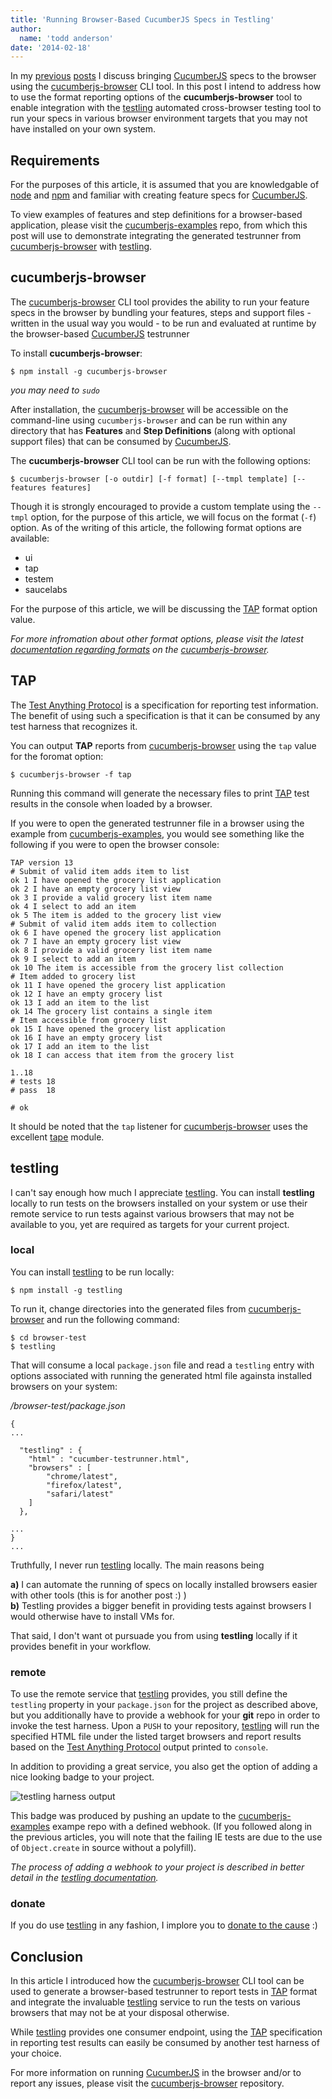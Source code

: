 ```yaml
---
title: 'Running Browser-Based CucumberJS Specs in Testling'
author:
  name: 'todd anderson'
date: '2014-02-18'
---
```

In my [previous](http://custardbelly.com/blog/blog-posts/2014/02/10/cucumberjs-tests-browser/index.html) [posts](http://custardbelly.com/blog/blog-posts/2014/02/12/cucumberjs-browser-update/index.html) I discuss bringing [CucumberJS](https://github.com/cucumber/cucumber-js) specs to the browser using the [cucumberjs-browser](https://github.com/bustardcelly/cucumberjs-browser) CLI tool. In this post I intend to address how to use the format reporting options of the __cucumberjs-browser__ tool to enable integration with the [testling](https://ci.testling.com/) automated cross-browser testing tool to run your specs in various browser environment targets that you may not have installed on your own system.

## Requirements
For the purposes of this article, it is assumed that you are knowledgable of [node](http://nodejs.org) and [npm](http://npmjs.org) and familiar with creating feature specs for [CucumberJS](https://github.com/cucumber/cucumber-js). 

To view examples of features and step definitions for a browser-based application, please visit the [cucumberjs-examples](https://github.com/bustardcelly/cucumberjs-examples) repo, from which this post will use to demonstrate integrating the generated testrunner from [cucumberjs-browser](https://github.com/bustardcelly/cucumberjs-browser) with [testling](https://ci.testling.com/).

## cucumberjs-browser
The [cucumberjs-browser](https://github.com/bustardcelly/cucumberjs-browser) CLI tool provides the ability to run your feature specs in the browser by bundling your features, steps and support files - written in the usual way you would - to be run and evaluated at runtime by the browser-based [CucumberJS](https://github.com/cucumber/cucumber-js) testrunner

To install __cucumberjs-browser__:

```
$ npm install -g cucumberjs-browser
```

_you may need to `sudo`_

After installation, the [cucumberjs-browser](https://github.com/bustardcelly/cucumberjs-browser) will be accessible on the command-line using `cucumberjs-browser` and can be run within any directory that has __Features__ and __Step Definitions__ (along with optional support files) that can be consumed by [CucumberJS](https://github.com/cucumber/cucumber-js).

The __cucumberjs-browser__ CLI tool can be run with the following options:

```
$ cucumberjs-browser [-o outdir] [-f format] [--tmpl template] [--features features]
```

Though it is strongly encouraged to provide a custom template using the `--tmpl` option, for the purpose of this article, we will focus on the format (`-f`) option. As of the writing of this article, the following format options are available:

* ui
* tap
* testem
* saucelabs

For the purpose of this article, we will be discussing the [TAP](http://en.wikipedia.org/wiki/Test_Anything_Protocol) format option value.

_For more infromation about other format options, please visit the latest [documentation regarding formats](https://github.com/bustardcelly/cucumberjs-browser/wiki/Formats) on the [cucumberjs-browser](https://github.com/bustardcelly/cucumberjs-browser)._

## TAP
The [Test Anything Protocol](http://en.wikipedia.org/wiki/Test_Anything_Protocol) is a specification for reporting test information. The benefit of using such a specification is that it can be consumed by any test harness that recognizes it.

You can output __TAP__ reports from [cucumberjs-browser](https://github.com/bustardcelly/cucumberjs-browser) using the `tap` value for the foromat option:

```
$ cucumberjs-browser -f tap
```

Running this command will generate the necessary files to print [TAP](http://en.wikipedia.org/wiki/Test_Anything_Protocol) test results in the console when loaded by a browser.

If you were to open the generated testrunner file in a browser using the example from [cucumberjs-examples](https://github.com/bustardcelly/cucumberjs-examples), you would see something like the following if you were to open the browser console:

```
TAP version 13
# Submit of valid item adds item to list
ok 1 I have opened the grocery list application
ok 2 I have an empty grocery list view
ok 3 I provide a valid grocery list item name
ok 4 I select to add an item
ok 5 The item is added to the grocery list view
# Submit of valid item adds item to collection
ok 6 I have opened the grocery list application
ok 7 I have an empty grocery list view
ok 8 I provide a valid grocery list item name
ok 9 I select to add an item
ok 10 The item is accessible from the grocery list collection
# Item added to grocery list
ok 11 I have opened the grocery list application
ok 12 I have an empty grocery list
ok 13 I add an item to the list
ok 14 The grocery list contains a single item
# Item accessible from grocery list
ok 15 I have opened the grocery list application
ok 16 I have an empty grocery list
ok 17 I add an item to the list
ok 18 I can access that item from the grocery list

1..18
# tests 18
# pass  18

# ok
```

It should be noted that the `tap` listener for [cucumberjs-browser](https://github.com/bustardcelly/cucumberjs-browser) uses the excellent [tape](https://github.com/substack/tape) module.

## testling
I can't say enough how much I appreciate [testling](https://ci.testling.com/). You can install __testling__ locally to run tests on the browsers installed on your system or use their remote service to run tests against various browsers that may not be available to you, yet are required as targets for your current project.

### local
You can install [testling](https://ci.testling.com/) to be run locally:

```
$ npm install -g testling
```

To run it, change directories into the generated files from [cucumberjs-browser](https://github.com/bustardcelly/cucumberjs-browser) and run the following command:

```
$ cd browser-test
$ testling
```

That will consume a local `package.json` file and read a `testling` entry with options associated with running the generated html file againsta installed browsers on your system:

_/browser-test/package.json_

```
{
...

  "testling" : {
    "html" : "cucumber-testrunner.html",
    "browsers" : [
        "chrome/latest",
        "firefox/latest",
        "safari/latest"
    ]
  },

...
}
...
```

Truthfully, I never run [testling](https://ci.testling.com/) locally. The main reasons being 

__a)__ I can automate the running of specs on locally installed browsers easier with other tools (this is for another post :) )  
__b)__ Testling provides a bigger benefit in providing tests against browsers I would otherwise have to install VMs for.

That said, I don't want ot pursuade you from using __testling__ locally if it provides benefit in your workflow.

### remote
To use the remote service that [testling](https://ci.testling.com/) provides, you still define the `testling` property in your `package.json` for the project as described above, but you additionally have to provide a webhook for your __git__ repo in order to invoke the test harness. Upon a `PUSH` to your repository, [testling](https://ci.testling.com/) will run the specified HTML file under the listed target browsers and report results based on the [Test Anything Protocol](http://en.wikipedia.org/wiki/Test_Anything_Protocol) output printed to `console`.

In addition to providing a great service, you also get the option of adding a nice looking badge to your project.

![testling harness output](http://custardbelly.com/blog/images/testling-1.png)

This badge was produced by pushing an update to the [cucumberjs-examples](https://github.com/bustardcelly/cucumberjs-examples) exampe repo with a defined webhook. (If you followed along in the previous articles, you will note that the failing IE tests are due to the use of `Object.create` in source without a polyfill).

_The process of adding a webhook to your project is described in better detail in the [testling documentation](https://ci.testling.com/guide/quick_start)._

### donate
If you do use [testling](https://ci.testling.com/) in any fashion, I implore you to [donate to the cause](https://ci.testling.com/donate) :)

## Conclusion
In this article I introduced how the [cucumberjs-browser](https://github.com/bustardcelly/cucumberjs-browser) CLI tool can be used to generate a browser-based testrunner to report tests in [TAP](http://en.wikipedia.org/wiki/Test_Anything_Protocol) format and integrate the invaluable [testling](https://ci.testling.com/) service to run the tests on various browsers that may not be at your disposal otherwise.

While [testling](https://ci.testling.com/) provides one consumer endpoint, using the [TAP](http://en.wikipedia.org/wiki/Test_Anything_Protocol) specification in reporting test results can easily be consumed by another test harness of your choice.

For more information on running [CucumberJS](https://github.com/cucumber/cucumber-js) in the browser and/or to report any issues, please visit the [cucumberjs-browser](https://github.com/bustardcelly/cucumberjs-browser) repository.